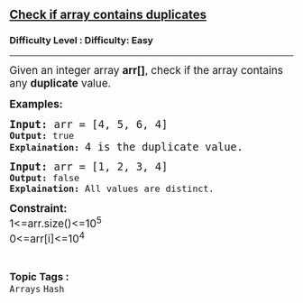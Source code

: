 <h2><a href="https://www.geeksforgeeks.org/problems/check-if-array-contains-duplicates/1">Check if array contains duplicates</a></h2><h3>Difficulty Level : Difficulty: Easy</h3><hr><div class="problems_problem_content__Xm_eO" bis_skin_checked="1"><p><span style="font-size: 18.6667px;">Given an integer array <strong>arr[]</strong>, check if the array contains any <strong>duplicate</strong> value.</span></p>
<p><span style="font-size: 14pt;"><strong>Examples:</strong></span></p>
<pre><span style="font-size: 14pt;"><strong>Input: </strong>arr = [4, 5, 6, 4]<code>
<strong>Output: </strong>true
<strong>Explaination:</strong> </code></span><span style="font-size: 18.6667px;">4 is the duplicate value.</span></pre>
<pre><span style="font-size: 14pt;"><strong>Input: </strong>arr = [1, 2, 3, 4]<code>
<strong>Output: </strong>false
<strong>Explaination:</strong> All values are distinct.</code></span></pre>
<p><span style="font-size: 14pt;"><strong>Constraint:</strong><br>1&lt;=arr.size()&lt;=10<sup>5</sup></span><br><span style="font-size: 14pt;">0&lt;=arr[i]&lt;=10<sup>4</sup></span></p></div><br><p><span style=font-size:18px><strong>Topic Tags : </strong><br><code>Arrays</code>&nbsp;<code>Hash</code>&nbsp;